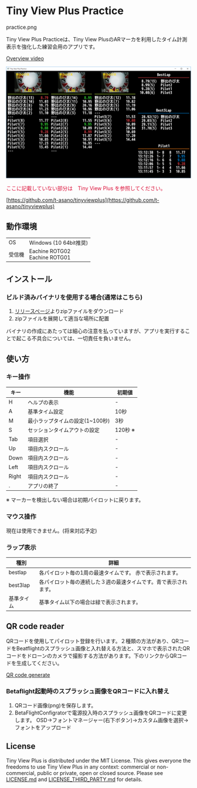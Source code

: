 # Tiny View Plus Practice

practice.png

Tiny View Plus Practiceは、Tiny View PlusのARマーカを利用したタイム計測表示を強化した練習会用のアプリです。

[Overview video](https://www.youtube.com/watch?v=S0kxM0sxaPw)

![tinyviewpluspractice](docs/practice.png)

<font color="crimson">ここに記載していない部分は　Tiny View Plus を参照してください。</font>

[https://github.com/t-asano/tinyviewplus](https://github.com/t-asano/tinyviewplus)


## 動作環境

<table>
<tr>
<td>OS</td><td>Windows (10 64bit推奨)</td>
</tr>
<tr>
<td>受信機</td><td>Eachine ROTG02<br/>Eachine ROTG01</td>
</tr>
</table>


## インストール

### ビルド済みバイナリを使用する場合(通常はこちら)

1. [リリースページ](https://github.com/chibaron/tinyviewpluspractice/releases)よりzipファイルをダウンロード
2. zipファイルを展開して適当な場所に配置

バイナリの作成にあたっては細心の注意を払っていますが、アプリを実行することで起こる不具合については、一切責任を負いません。


## 使い方

### キー操作

| キー | 機能 | 初期値 |
|---|---|---|
| H | ヘルプの表示 | - |
| A | 基準タイム設定 | 10秒 |
| M | 最小ラップタイムの設定(1~100秒) | 3秒 |
| S | セッションタイムアウトの設定 | 120秒 ※|
| Tab | 項目選択 | - |
| Up | 項目内スクロール | - |
| Down | 項目内スクロール| - |
| Left | 項目内スクロール | - |
| Right| 項目内スクロール | - |
| . | アプリの終了 | - |

※ マーカーを検出しない場合は初期パイロットに戻ります。


### マウス操作

現在は使用できません。(将来対応予定)

### ラップ表示

| 種別　| 詳細 |
|---|---|
| bestlap | 各パイロット毎の1周の最速タイムです。 赤で表示されます。|
| best3lap | 各パイロット毎の連続した３週の最速タイムです。青で表示されます。|
| 基準タイム | 基準タイム以下の場合は緑で表示されます。|



## QR code reader

QRコードを使用してパイロット登録を行います。２種類の方法があり、QRコードをBeatflightのスプラッシュ画像と入れ替える方法と、スマホで表示されたQRコードをドローンのカメラで撮影する方法があります。下のリンクからQRコードを生成してください。

[QR code generate](https://chibaron.github.io/tinyviewpluspractice/tvp_qrcode.html)

### Betaflight起動時のスプラッシュ画像をQRコードに入れ替え

1. QRコード画像(png)を保存します。
1. BetaFlightConfigratorで電源投入時のスプラッシュ画像をQRコードに変更します。
OSD→フォントマネージャー(右下ボタン)→カスタム画像を選択→フォントをアップロード


## License

Tiny View Plus is distributed under the MIT License. This gives everyone the freedoms to use Tiny View Plus in any context: commercial or non-commercial, public or private, open or closed source. Please see [LICENSE.md](LICENSE.md) and [LICENSE\_THIRD\_PARTY.md](LICENSE_THIRD_PARTY.md) for details.
